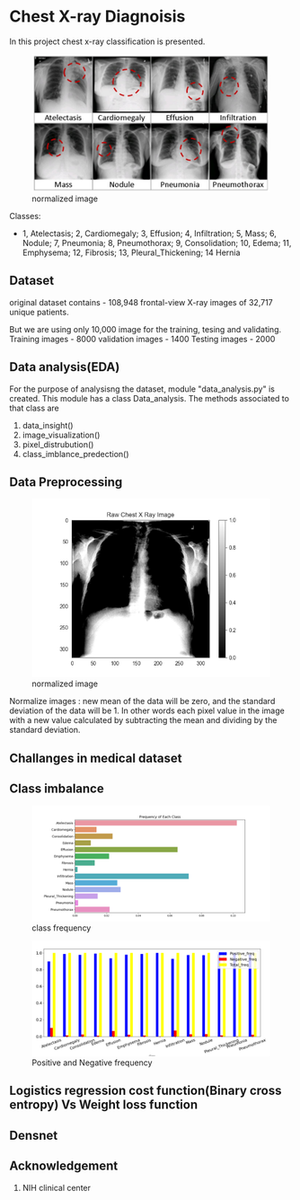 # Chest X-ray Diagnoisis
In this project chest x-ray classification is presented.
<figure>
<img src="img/classes.PNG" alt="drawing" >
<figcaption> normalized image</figcaption>
</figure>

Classes:
- 1, Atelectasis; 2, Cardiomegaly; 3, Effusion; 4, Infiltration; 5, Mass; 6, Nodule; 7, Pneumonia; 8,
Pneumothorax; 9, Consolidation; 10, Edema; 11, Emphysema; 12, Fibrosis; 13,
Pleural_Thickening; 14 Hernia
## Dataset
original dataset contains - 108,948 frontal-view X-ray images of 32,717 unique patients.

But we are using only 10,000 image for the training, tesing and validating. 
Training images - 8000 
validation images - 1400
Testing images - 2000
## Data analysis(EDA)
For the purpose of analysisng the dataset, module "data_analysis.py" is created. This module has a class Data_analysis. The methods associated to that class are 
1. data_insight()
2. image_visualization()
3. pixel_distrubution()
4. class_imblance_predection()

## Data Preprocessing


<figure>
<img src="img/raw_image.png" alt="drawing" >
<figcaption> normalized image</figcaption>
</figure>
Normalize images : new mean of the data will be zero, and the standard deviation of the data will be 1. In other words each pixel value in the image with a new value calculated by subtracting the mean and dividing by the standard deviation.

## Challanges in medical dataset
## Class imbalance
<figure>
<img src="img/class_freq.png" alt="drawing" >
<figcaption> class frequency</figcaption>
</figure>

<figure>
<img src="img/pos_neg_freq.png" alt="drawing" >
<figcaption> Positive and Negative frequency</figcaption>
</figure>


## Logistics regression cost function(Binary cross entropy) Vs Weight loss function 

## Densnet

## Acknowledgement  
1. NIH clinical center 
 
